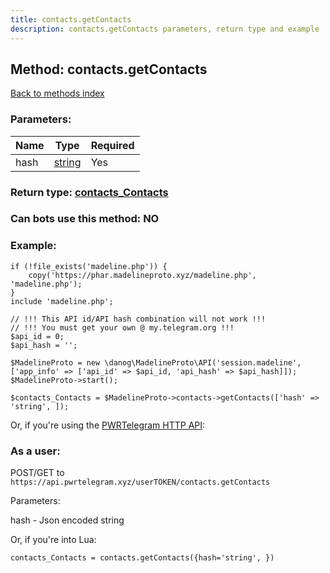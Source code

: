 ```yaml
---
title: contacts.getContacts
description: contacts.getContacts parameters, return type and example
---
```

## Method: contacts.getContacts  
[Back to methods index](index.md)


### Parameters:

| Name     |    Type       | Required |
|----------|---------------|----------|
|hash|[string](../types/string.md) | Yes|


### Return type: [contacts\_Contacts](../types/contacts_Contacts.md)

### Can bots use this method: **NO**


### Example:


```
if (!file_exists('madeline.php')) {
    copy('https://phar.madelineproto.xyz/madeline.php', 'madeline.php');
}
include 'madeline.php';

// !!! This API id/API hash combination will not work !!!
// !!! You must get your own @ my.telegram.org !!!
$api_id = 0;
$api_hash = '';

$MadelineProto = new \danog\MadelineProto\API('session.madeline', ['app_info' => ['api_id' => $api_id, 'api_hash' => $api_hash]]);
$MadelineProto->start();

$contacts_Contacts = $MadelineProto->contacts->getContacts(['hash' => 'string', ]);
```

Or, if you're using the [PWRTelegram HTTP API](https://pwrtelegram.xyz):



### As a user:

POST/GET to `https://api.pwrtelegram.xyz/userTOKEN/contacts.getContacts`

Parameters:

hash - Json encoded string




Or, if you're into Lua:

```
contacts_Contacts = contacts.getContacts({hash='string', })
```

